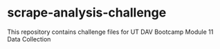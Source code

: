# scrape-analysis-challenge
This repository contains challenge files for UT DAV Bootcamp Module 11 Data Collection
